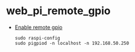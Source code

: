 # web_pi_remote_gpio


* [Enable remote gpio](https://gpiozero.readthedocs.io/en/stable/remote_gpio.html)
    ```
    sudo raspi-config
    sudo pigpiod -n localhost -n 192.168.50.250
    ```
